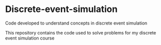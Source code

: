 # Discrete-event-simulation
Code developed to understand concepts in discrete event simulation

This repository contains the code used to solve problems for my discrete event simulation course
